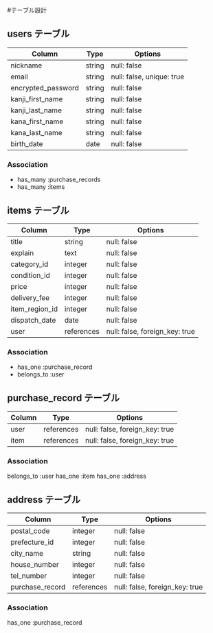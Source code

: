 #テーブル設計

## users テーブル

| Column                     | Type     | Options                   |
| -------------------------- | -------- | ------------------------- |
| nickname                   | string   | null: false               |
| email                      | string   | null: false, unique: true |
| encrypted_password         | string   | null: false               |
| kanji_first_name           | string   | null: false               |
| kanji_last_name            | string   | null: false               |
| kana_first_name            | string   | null: false               |
| kana_last_name             | string   | null: false               |
| birth_date                 | date     | null: false               |

### Association

- has_many :purchase_records
- has_many :items

## items テーブル

| Column         | Type       | Options                         |
| -------------- | ---------- | ------------------------------- |
| title          | string     | null: false                     |
| explain        | text       | null: false                     |
| category_id    | integer    | null: false                     |
| condition_id   | integer    | null: false                     |
| price          | integer    | null: false                     |
| delivery_fee   | integer    | null: false                     |
| item_region_id | integer    | null: false                     |
| dispatch_date  | date       | null: false                     |
| user           | references | null: false, foreign_key: true  |

### Association

- has_one :purchase_record
- belongs_to :user

## purchase_record テーブル

| Column | Type       | Options                        |
| ------ | ---------- | ------------------------------ |
| user   | references | null: false, foreign_key: true |
| item   | references | null: false, foreign_key: true |

### Association

belongs_to :user
has_one :item
has_one :address

## address テーブル

| Column          | Type       | Options                        |
| --------------- | ---------- | ------------------------------ |
| postal_code     | integer    | null: false                    |
| prefecture_id   | integer    | null: false                    |
| city_name       | string     | null: false                    |
| house_number    | integer    | null: false                    |
| tel_number      | integer    | null: false                    |
| purchase_record | references | null: false, foreign_key: true |

### Association

has_one :purchase_record